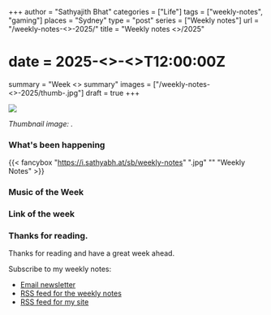+++
author = "Sathyajith Bhat"
categories = ["Life"]
tags = ["weekly-notes", "gaming"]
places = "Sydney"
type = "post"
series = ["Weekly notes"]
url = "/weekly-notes-<<week>>-2025/"
title = "Weekly notes <<week>>/2025"
# date = 2025-<<month>>-<<date>>T12:00:00Z
summary = "Week <<week>> summary"
images = ["/weekly-notes-<<week>>-2025/thumb-.jpg"]
draft = true
+++

![](thumb-.jpg)

_Thumbnail image: ._

### What's been happening

{{< fancybox "https://i.sathyabh.at/sb/weekly-notes" ".jpg" "" "Weekly Notes" >}}

### Music of the Week

### Link of the week

### Thanks for reading. 

Thanks for reading and have a great week ahead.

Subscribe to my weekly notes:

* [Email newsletter](https://sathyabhat.substack.com/)
* [RSS feed for the weekly notes](https://sathyabh.at/series/weekly-notes/index.xml)
* [RSS feed for my site](https://sathyabh.at/index.xml)

